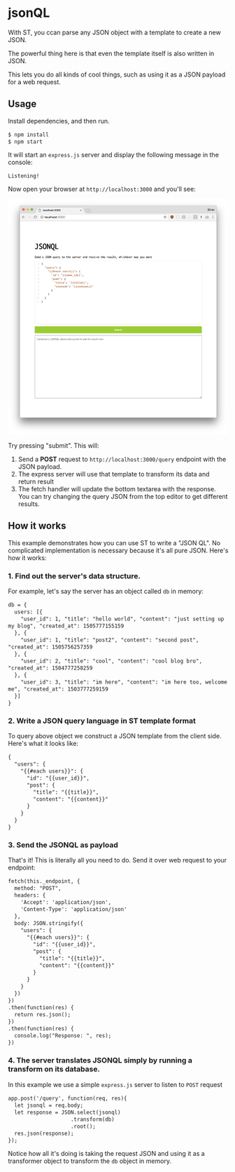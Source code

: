 # jsonQL

With ST, you ccan parse any JSON object with a template to create a new JSON.

The powerful thing here is that even the template itself is also written in JSON.

This lets you do all kinds of cool things, such as using it as a JSON payload for a web request.

## Usage

Install dependencies, and then run.

```
$ npm install
$ npm start
```

It will start an `express.js` server and display the following message in the console:

```
Listening!
```

Now open your browser at `http://localhost:3000` and you'll see:

![jsonql](./jsonql.png)

Try pressing "submit". This will:

1. Send a **POST** request to `http://localhost:3000/query` endpoint with the JSON payload.
2. The express server will use that template to transform its data and return result
3. The fetch handler will update the bottom textarea with the response. You can try changing the query JSON from the top editor to get different results.


## How it works

This example demonstrates how you can use ST to write a "JSON QL". No complicated implementation is necessary because it's all pure JSON. Here's how it works:

### 1. Find out the server's data structure.

For example, let's say the server has an object called `db` in memory:

```
db = {
  users: [{
    "user_id": 1, "title": "hello world", "content": "just setting up my blog", "created_at": 1505777155159
  }, {
    "user_id": 1, "title": "post2", "content": "second post", "created_at": 1505756257359
  }, {
    "user_id": 2, "title": "cool", "content": "cool blog bro", "created_at": 1504777258259
  }, {
    "user_id": 3, "title": "im here", "content": "im here too, welcome me", "created_at": 1503777259159
  }]
}
```

### 2. Write a JSON query language in ST template format

To query above object we construct a JSON template from the client side. Here's what it looks like:

```
{
  "users": {
    "{{#each users}}": {
      "id": "{{user_id}}",
      "post": {
        "title": "{{title}}",
        "content": "{{content}}"
      }
    }
  }
}
```

### 3. Send the JSONQL as payload

That's it! This is literally all you need to do. Send it over web request to your endpoint:

```
fetch(this._endpoint, {
  method: "POST",
  headers: {
    'Accept': 'application/json',
    'Content-Type': 'application/json'
  },
  body: JSON.stringify({
    "users": {
      "{{#each users}}": {
        "id": "{{user_id}}",
        "post": {
          "title": "{{title}}",
          "content": "{{content}}"
        }
      }
    }
  })
})
.then(function(res) {
  return res.json();
})
.then(function(res) {
  console.log("Response: ", res);
})
```

### 4. The server translates JSONQL simply by running a transform on its database.

In this example we use a simple `express.js` server to listen to `POST` request

```
app.post('/query', function(req, res){
  let jsonql = req.body;
  let response = JSON.select(jsonql)
                    .transform(db)
                    .root();
  res.json(response);
});
```

Notice how all it's doing is taking the request JSON and using it as a transformer object to transform the `db` object in memory.


